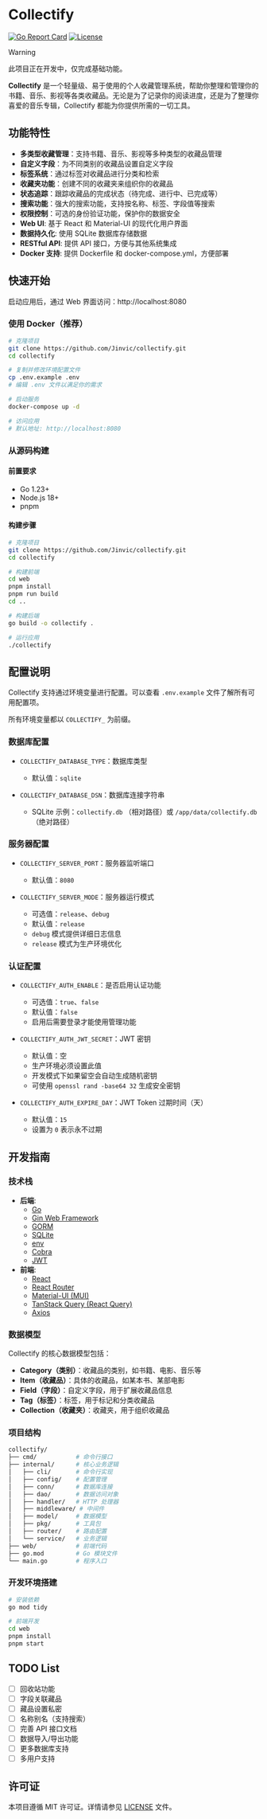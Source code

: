 # Collectify

[![Go Report Card](https://goreportcard.com/badge/github.com/Jinvic/collectify)](https://goreportcard.com/report/github.com/Jinvic/collectify)
[![License](https://img.shields.io/badge/License-MIT-blue.svg)](LICENSE)

> [!WARNING]
> 此项目正在开发中，仅完成基础功能。

**Collectify** 是一个轻量级、易于使用的个人收藏管理系统，帮助你整理和管理你的书籍、音乐、影视等各类收藏品。无论是为了记录你的阅读进度，还是为了整理你喜爱的音乐专辑，Collectify 都能为你提供所需的一切工具。

## 功能特性

- **多类型收藏管理**：支持书籍、音乐、影视等多种类型的收藏品管理
- **自定义字段**：为不同类别的收藏品设置自定义字段
- **标签系统**：通过标签对收藏品进行分类和检索
- **收藏夹功能**：创建不同的收藏夹来组织你的收藏品
- **状态追踪**：跟踪收藏品的完成状态（待完成、进行中、已完成等）
- **搜索功能**：强大的搜索功能，支持按名称、标签、字段值等搜索
- **权限控制**：可选的身份验证功能，保护你的数据安全
- **Web UI**: 基于 React 和 Material-UI 的现代化用户界面
- **数据持久化**: 使用 SQLite 数据库存储数据
- **RESTful API**: 提供 API 接口，方便与其他系统集成
- **Docker 支持**: 提供 Dockerfile 和 docker-compose.yml，方便部署

## 快速开始

启动应用后，通过 Web 界面访问：http://localhost:8080

### 使用 Docker（推荐）

```bash
# 克隆项目
git clone https://github.com/Jinvic/collectify.git
cd collectify

# 复制并修改环境配置文件
cp .env.example .env
# 编辑 .env 文件以满足你的需求

# 启动服务
docker-compose up -d

# 访问应用
# 默认地址: http://localhost:8080
```

### 从源码构建

#### 前置要求

- Go 1.23+
- Node.js 18+
- pnpm

#### 构建步骤

```bash
# 克隆项目
git clone https://github.com/Jinvic/collectify.git
cd collectify

# 构建前端
cd web
pnpm install
pnpm run build
cd ..

# 构建后端
go build -o collectify .

# 运行应用
./collectify
```

## 配置说明

Collectify 支持通过环境变量进行配置。可以查看 `.env.example` 文件了解所有可用配置项。

所有环境变量都以 `COLLECTIFY_` 为前缀。

### 数据库配置

- `COLLECTIFY_DATABASE_TYPE`：数据库类型
  - 默认值：`sqlite`
  
- `COLLECTIFY_DATABASE_DSN`：数据库连接字符串
  - SQLite 示例：`collectify.db` （相对路径）或 `/app/data/collectify.db` （绝对路径）

### 服务器配置

- `COLLECTIFY_SERVER_PORT`：服务器监听端口
  - 默认值：`8080`
  
- `COLLECTIFY_SERVER_MODE`：服务器运行模式
  - 可选值：`release`、`debug`
  - 默认值：`release`
  - `debug` 模式提供详细日志信息
  - `release` 模式为生产环境优化

### 认证配置

- `COLLECTIFY_AUTH_ENABLE`：是否启用认证功能
  - 可选值：`true`、`false`
  - 默认值：`false`
  - 启用后需要登录才能使用管理功能

- `COLLECTIFY_AUTH_JWT_SECRET`：JWT 密钥
  - 默认值：空
  - 生产环境必须设置此值
  - 开发模式下如果留空会自动生成随机密钥
  - 可使用 `openssl rand -base64 32` 生成安全密钥

- `COLLECTIFY_AUTH_EXPIRE_DAY`：JWT Token 过期时间（天）
  - 默认值：`15`
  - 设置为 `0` 表示永不过期

## 开发指南

### 技术栈

- **后端**:
  - [Go](https://golang.org/)
  - [Gin Web Framework](https://github.com/gin-gonic/gin)
  - [GORM](https://gorm.io/)
  - [SQLite](https://www.sqlite.org/)
  - [env](https://github.com/caarlos0/env)
  - [Cobra](https://github.com/spf13/cobra)
  - [JWT](https://github.com/golang-jwt/jwt/v5)
- **前端**:
  - [React](https://reactjs.org/)
  - [React Router](https://reactrouter.com/)
  - [Material-UI (MUI)](https://mui.com/)
  - [TanStack Query (React Query)](https://tanstack.com/query/)
  - [Axios](https://axios-http.com/)

### 数据模型

Collectify 的核心数据模型包括：

- **Category（类别）**：收藏品的类别，如书籍、电影、音乐等
- **Item（收藏品）**：具体的收藏品，如某本书、某部电影
- **Field（字段）**：自定义字段，用于扩展收藏品信息
- **Tag（标签）**：标签，用于标记和分类收藏品
- **Collection（收藏夹）**：收藏夹，用于组织收藏品

### 项目结构

```bash
collectify/
├── cmd/           # 命令行接口
├── internal/      # 核心业务逻辑
│   ├── cli/       # 命令行实现
│   ├── config/    # 配置管理
│   ├── conn/      # 数据库连接
│   ├── dao/       # 数据访问对象
│   ├── handler/   # HTTP 处理器
│   ├── middleware/ # 中间件
│   ├── model/     # 数据模型
│   ├── pkg/       # 工具包
│   ├── router/    # 路由配置
│   └── service/   # 业务逻辑
├── web/           # 前端代码
├── go.mod         # Go 模块文件
└── main.go        # 程序入口
```

### 开发环境搭建

```bash
# 安装依赖
go mod tidy

# 前端开发
cd web
pnpm install
pnpm start
```

## TODO List

- [ ] 回收站功能
- [ ] 字段关联藏品
- [ ] 藏品设置私密
- [ ] 名称别名（支持搜索）
- [ ] 完善 API 接口文档
- [ ] 数据导入/导出功能
- [ ] 更多数据库支持
- [ ] 多用户支持

## 许可证

本项目遵循 MIT 许可证。详情请参见 [LICENSE](LICENSE) 文件。
